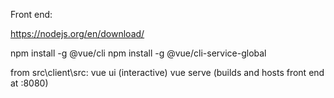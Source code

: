 Front end:

https://nodejs.org/en/download/

npm install -g @vue/cli
npm install -g @vue/cli-service-global

from src\client\src:
vue ui (interactive)
vue serve (builds and hosts front end at :8080)